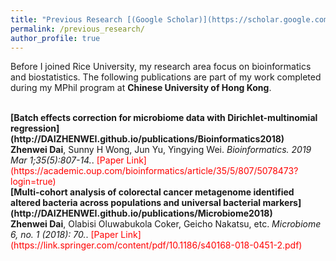 ```yaml
---
title: "Previous Research [(Google Scholar)](https://scholar.google.com/citations?user=f73pQXsAAAAJ&hl=en&oi=ao)"
permalink: /previous_research/
author_profile: true
---
```



Before I joined Rice University, my research area focus on bioinformatics and biostatistics. The following publications are part of my work completed during my MPhil program at <b>Chinese University of Hong Kong</b>. 


<br>
<b>[Batch effects correction for microbiome data with Dirichlet-multinomial regression](http://DAIZHENWEI.github.io/publications/Bioinformatics2018)</b> <br> 
<b>Zhenwei Dai</b>, Sunny H Wong, Jun Yu, Yingying Wei.
<i>Bioinformatics. 2019 Mar 1;35(5):807-14.</i>. <span style="color:red"> [Paper Link](https://academic.oup.com/bioinformatics/article/35/5/807/5078473?login=true)</span>

<br>
<b>[Multi-cohort analysis of colorectal cancer metagenome identified altered bacteria across populations and universal bacterial markers](http://DAIZHENWEI.github.io/publications/Microbiome2018)</b> <br> 
<b>Zhenwei Dai</b>, Olabisi Oluwabukola Coker, Geicho Nakatsu, etc.
<i>Microbiome 6, no. 1 (2018): 70.</i>. <span style="color:red"> [Paper Link](https://link.springer.com/content/pdf/10.1186/s40168-018-0451-2.pdf)</span>
